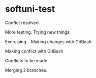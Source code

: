 # softuni-test
Confict resolved.

More testing.
Trying new things.

Exercising...
Making changes with GitBash

Making conflict with GitBash

Conflicts to be made.

Merging 2 branches.



